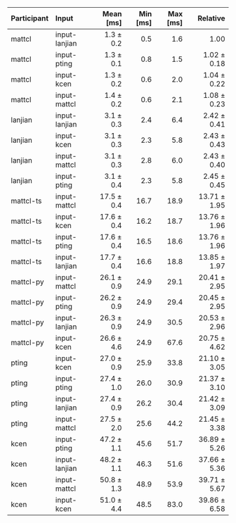 | Participant | Input | Mean [ms] | Min [ms] | Max [ms] | Relative |
|:---|:---|---:|---:|---:|---:|
| mattcl | input-lanjian | 1.3 ± 0.2 | 0.5 | 1.6 | 1.00 |
| mattcl | input-pting | 1.3 ± 0.1 | 0.8 | 1.5 | 1.02 ± 0.18 |
| mattcl | input-kcen | 1.3 ± 0.2 | 0.6 | 2.0 | 1.04 ± 0.22 |
| mattcl | input-mattcl | 1.4 ± 0.2 | 0.6 | 2.1 | 1.08 ± 0.23 |
| lanjian | input-lanjian | 3.1 ± 0.3 | 2.4 | 6.4 | 2.42 ± 0.41 |
| lanjian | input-kcen | 3.1 ± 0.3 | 2.3 | 5.8 | 2.43 ± 0.43 |
| lanjian | input-mattcl | 3.1 ± 0.3 | 2.8 | 6.0 | 2.43 ± 0.40 |
| lanjian | input-pting | 3.1 ± 0.4 | 2.3 | 5.8 | 2.45 ± 0.45 |
| mattcl-ts | input-mattcl | 17.5 ± 0.4 | 16.7 | 18.9 | 13.71 ± 1.95 |
| mattcl-ts | input-kcen | 17.6 ± 0.4 | 16.2 | 18.7 | 13.76 ± 1.96 |
| mattcl-ts | input-pting | 17.6 ± 0.4 | 16.5 | 18.6 | 13.76 ± 1.96 |
| mattcl-ts | input-lanjian | 17.7 ± 0.4 | 16.6 | 18.8 | 13.85 ± 1.97 |
| mattcl-py | input-mattcl | 26.1 ± 0.9 | 24.9 | 29.1 | 20.41 ± 2.95 |
| mattcl-py | input-pting | 26.2 ± 0.9 | 24.9 | 29.4 | 20.45 ± 2.95 |
| mattcl-py | input-lanjian | 26.3 ± 0.9 | 24.9 | 30.5 | 20.53 ± 2.96 |
| mattcl-py | input-kcen | 26.6 ± 4.6 | 24.9 | 67.6 | 20.75 ± 4.62 |
| pting | input-kcen | 27.0 ± 0.9 | 25.9 | 33.8 | 21.10 ± 3.05 |
| pting | input-pting | 27.4 ± 1.0 | 26.0 | 30.9 | 21.37 ± 3.10 |
| pting | input-lanjian | 27.4 ± 0.9 | 26.2 | 30.4 | 21.42 ± 3.09 |
| pting | input-mattcl | 27.5 ± 2.0 | 25.6 | 44.2 | 21.45 ± 3.38 |
| kcen | input-pting | 47.2 ± 1.1 | 45.6 | 51.7 | 36.89 ± 5.26 |
| kcen | input-lanjian | 48.2 ± 1.1 | 46.3 | 51.6 | 37.66 ± 5.36 |
| kcen | input-mattcl | 50.8 ± 1.3 | 48.9 | 53.9 | 39.71 ± 5.67 |
| kcen | input-kcen | 51.0 ± 4.4 | 48.5 | 83.0 | 39.86 ± 6.58 |
